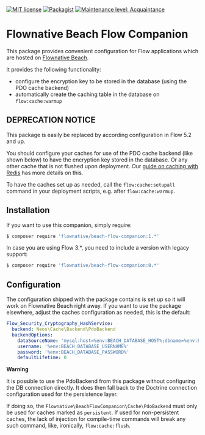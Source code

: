 [![MIT license](http://img.shields.io/badge/license-MIT-brightgreen.svg)](http://opensource.org/licenses/MIT)
[![Packagist](https://img.shields.io/packagist/v/flownative/beach-flow-companion.svg)](https://packagist.org/packages/flownative/beach-flow-companion)
[![Maintenance level: Acquaintance](https://img.shields.io/badge/maintenance-%E2%99%A1-ff69b4.svg)](https://www.flownative.com/en/products/open-source.html)

# Flownative Beach Flow Companion

This package provides convenient configuration for Flow applications which are hosted on
[Flownative Beach](https://www.flownative.com/en/products/beach.html).

It provides the following functionality:

- configure the encryption key to be stored in the database (using the PDO cache backend)
- automatically create the caching table in the database on `flow:cache:warmup`

## DEPRECATION NOTICE

This package is easily be replaced by according configuration in Flow 5.2 and up.

You should configure your caches for use of the PDO cache backend (like shown below)
to have the encryption key stored in the database. Or any other cache that is not
flushed upon deployment. Our [guide on caching with Redis](https://www.flownative.com/en/documentation/guides/beach/how-to-use-redis-for-caching-for-neos-and-flow.html)
has more details on this.

To have the caches set up as needed,  call the `flow:cache:setupall` command in your
deployment scripts, e.g. after `flow:cache:warmup`.

## Installation

If you want to use this companion, simply require:

```bash
$ composer require 'flownative/beach-flow-companion:1.*'
```

In case you are using Flow 3.*, you need to include a version with legacy support:

```bash
$ composer require 'flownative/beach-flow-companion:0.*'
```

## Configuration

The configuration shipped with the package contains is set up so it will work on
Flownative Beach right away. If you want to use the package elsewhere, adjust
the caches configuration as needed, this is the default:

```yaml
Flow_Security_Cryptography_HashService:
  backend: Neos\Cache\Backend\PdoBackend
  backendOptions:
    dataSourceName: 'mysql:host=%env:BEACH_DATABASE_HOST%;dbname=%env:BEACH_DATABASE_NAME%'
    username: '%env:BEACH_DATABASE_USERNAME%'
    password: '%env:BEACH_DATABASE_PASSWORD%'
    defaultLifetime: 0
```

**Warning**

It is possible to use the PdoBackend from this package without configuring the DB
connection directly. It does then fall back to the Doctrine connection configuration
used for the persistence layer.

If doing so, the `Flownative\BeachFlowCompanion\Cache\PdoBackend` must only be used
for caches marked as `persistent`. If used for non-persistent caches, the lack of
injection for compile-time commands will break any such command, like, ironically,
`flow:cache:flush`.
